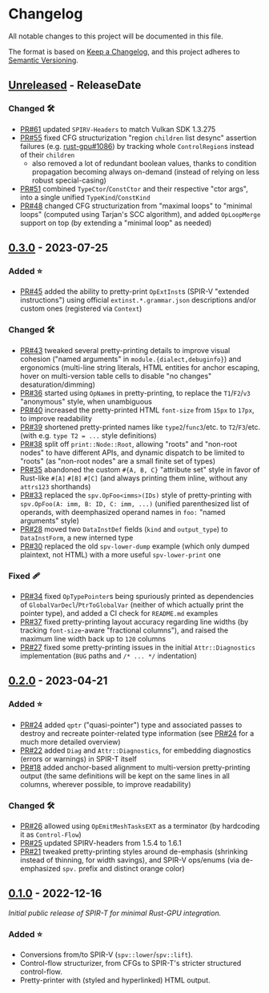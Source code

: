 <!-- markdownlint-disable blanks-around-headings blanks-around-lists no-duplicate-heading -->

# Changelog

All notable changes to this project will be documented in this file.

The format is based on [Keep a Changelog](https://keepachangelog.com/en/1.0.0/),
and this project adheres to [Semantic Versioning](https://semver.org/spec/v2.0.0.html).

<!-- NOTE(eddyb) sections from the original template:

### Added ⭐
- New features go here in a bullet list

### Changed 🛠
- Changes to existing functionality go here in a bullet list

### Deprecated 🚧
- Mark features soon-to-be removed in a bullet list

### Removed 🔥
- Features that have been removed in a bullet list

### Fixed 🩹
- Bug fixes in a bullet list

### Security 🔐
- Changes/fixes related to security vulnerabilities in a bullet list

-->

<!-- next-header -->

## [Unreleased] - ReleaseDate

### Changed 🛠
- [PR#61](https://github.com/EmbarkStudios/spirt/pull/61) updated `SPIRV-Headers`
  to match Vulkan SDK 1.3.275
- [PR#55](https://github.com/EmbarkStudios/spirt/pull/55) fixed CFG structurization
  "region `children` list desync" assertion failures (e.g. [rust-gpu#1086](https://github.com/EmbarkStudios/rust-gpu/issues/1086))
  by tracking whole `ControlRegion`s instead of their `children`
  - also removed a lot of redundant boolean values, thanks to condition propagation
    becoming always on-demand (instead of relying on less robust special-casing)
- [PR#51](https://github.com/EmbarkStudios/spirt/pull/51) combined `TypeCtor`/`ConstCtor`
  and their respective "ctor args", into a single unified `TypeKind`/`ConstKind`
- [PR#48](https://github.com/EmbarkStudios/spirt/pull/48) changed CFG structurization
  from "maximal loops" to "minimal loops" (computed using Tarjan's SCC algorithm),
  and added `OpLoopMerge` support on top (by extending a "minimal loop" as needed)

## [0.3.0] - 2023-07-25

### Added ⭐
- [PR#45](https://github.com/EmbarkStudios/spirt/pull/45) added the ability to
  pretty-print `OpExtInst`s (SPIR-V "extended instructions") using official
  `extinst.*.grammar.json` descriptions and/or custom ones (registered via `Context`)

### Changed 🛠
- [PR#43](https://github.com/EmbarkStudios/spirt/pull/43) tweaked several pretty-printing
  details to improve visual cohesion ("named arguments" in `module.{dialect,debuginfo}`)
  and ergonomics (multi-line string literals, HTML entities for anchor escaping,
  hover on multi-version table cells to disable "no changes" desaturation/dimming)
- [PR#36](https://github.com/EmbarkStudios/spirt/pull/36) started using `OpName`s
  in pretty-printing, to replace the `T1`/`F2`/`v3` "anonymous" style, when unambiguous
- [PR#40](https://github.com/EmbarkStudios/spirt/pull/40) increased the pretty-printed
  HTML `font-size` from `15px` to `17px`, to improve readability
- [PR#39](https://github.com/EmbarkStudios/spirt/pull/39) shortened pretty-printed names
  like `type2`/`func3`/etc. to `T2`/`F3`/etc. (with e.g. `type T2 = ...` style definitions)
- [PR#38](https://github.com/EmbarkStudios/spirt/pull/38) split off `print::Node::Root`,
  allowing "roots" and "non-root nodes" to have different APIs, and dynamic dispatch
  to be limited to "roots" (as "non-root nodes" are a small finite set of types)
- [PR#35](https://github.com/EmbarkStudios/spirt/pull/35) abandoned the custom
  `#{A, B, C}` "attribute set" style in favor of Rust-like `#[A]` `#[B]` `#[C]`
  (and always printing them inline, without any `attrs123` shorthands)
- [PR#33](https://github.com/EmbarkStudios/spirt/pull/33) replaced the `spv.OpFoo<imms>(IDs)`
  style of pretty-printing with `spv.OpFoo(A: imm, B: ID, C: imm, ...)` (unified parenthesized
  list of operands, with deemphasized operand names in `foo:` "named arguments" style)
- [PR#28](https://github.com/EmbarkStudios/spirt/pull/28) moved two `DataInstDef`
  fields (`kind` and `output_type`) to `DataInstForm`, a new interned type
- [PR#30](https://github.com/EmbarkStudios/spirt/pull/30) replaced the old `spv-lower-dump`
  example (which only dumped plaintext, not HTML) with a more useful `spv-lower-print` one

### Fixed 🩹
- [PR#34](https://github.com/EmbarkStudios/spirt/pull/34) fixed `OpTypePointer`s being
  spuriously printed as dependencies of `GlobalVarDecl`/`PtrToGlobalVar` (neither of
  which actually print the pointer type), and added a CI check for `README.md` examples
- [PR#37](https://github.com/EmbarkStudios/spirt/pull/37) fixed pretty-printing layout
  accuracy regarding line widths (by tracking `font-size`-aware "fractional columns"),
  and raised the maximum line width back up to `120` columns
- [PR#27](https://github.com/EmbarkStudios/spirt/pull/27) fixed some pretty-printing issues
  in the initial `Attr::Diagnostics` implementation (`BUG` paths and `/* ... */` indentation)

## [0.2.0] - 2023-04-21

### Added ⭐
- [PR#24](https://github.com/EmbarkStudios/spirt/pull/24) added `qptr` ("quasi-pointer") type
  and associated passes to destroy and recreate pointer-related type information
  (see [PR#24](https://github.com/EmbarkStudios/spirt/pull/24) for a much more detailed overview)
- [PR#22](https://github.com/EmbarkStudios/spirt/pull/22) added `Diag` and `Attr::Diagnostics`,
  for embedding diagnostics (errors or warnings) in SPIR-T itself
- [PR#18](https://github.com/EmbarkStudios/spirt/pull/18) added anchor-based alignment
  to multi-version pretty-printing output (the same definitions will be kept on
  the same lines in all columns, wherever possible, to improve readability)

### Changed 🛠
- [PR#26](https://github.com/EmbarkStudios/spirt/pull/26) allowed using `OpEmitMeshTasksEXT` as a terminator (by hardcoding it as `Control-Flow`)
- [PR#25](https://github.com/EmbarkStudios/spirt/pull/25) updated SPIRV-headers from 1.5.4 to 1.6.1
- [PR#21](https://github.com/EmbarkStudios/spirt/pull/21) tweaked pretty-printing
  styles around de-emphasis (shrinking instead of thinning, for width savings),
  and SPIR-V ops/enums (via de-emphasized `spv.` prefix and distinct orange color)

## [0.1.0] - 2022-12-16
*Initial public release of SPIR-T for minimal Rust-GPU integration.*
### Added ⭐
- Conversions from/to SPIR-V (`spv::lower`/`spv::lift`).
- Control-flow structurizer, from CFGs to SPIR-T's stricter structured control-flow.
- Pretty-printer with (styled and hyperlinked) HTML output.

<!-- next-url -->
[Unreleased]: https://github.com/EmbarkStudios/spirt/compare/0.3.0...HEAD
[0.3.0]: https://github.com/EmbarkStudios/spirt/compare/0.2.0...0.3.0
[0.2.0]: https://github.com/EmbarkStudios/spirt/compare/0.1.0...0.2.0
<!-- HACK(eddyb) `0.0.0` doesn't exist as a "tag before the initial commit", but
     the commit hash referenced here is the newest from `opensource-template`,
     that predates `0.1.0`, i.e. the `opensource-template` parent of the merge
     commit that combined the two repositories' history, which makes it quite
     suitable for a comparison point, as GitHub will dutifully list all commits
     that don't come from `opensource-template`, even the initial commit itself!
-->
[0.1.0]: https://github.com/EmbarkStudios/spirt/compare/c5d63c6974d03e1495eba2c72ff403a246586a40...0.1.0
